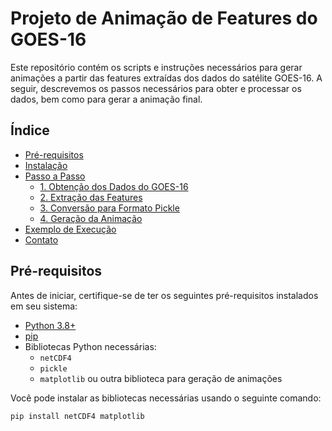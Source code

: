 # Projeto de Animação de Features do GOES-16

Este repositório contém os scripts e instruções necessários para gerar animações a partir das features extraídas dos dados do satélite GOES-16. A seguir, descrevemos os passos necessários para obter e processar os dados, bem como para gerar a animação final.

## Índice

- [Pré-requisitos](#pré-requisitos)
- [Instalação](#instalação)
- [Passo a Passo](#passo-a-passo)
  - [1. Obtenção dos Dados do GOES-16](#1-obtenção-dos-dados-do-goes-16)
  - [2. Extração das Features](#2-extração-das-features)
  - [3. Conversão para Formato Pickle](#3-conversão-para-formato-pickle)
  - [4. Geração da Animação](#4-geração-da-animação)
- [Exemplo de Execução](#exemplo-de-execução)
- [Contato](#contato)

## Pré-requisitos

Antes de iniciar, certifique-se de ter os seguintes pré-requisitos instalados em seu sistema:

- [Python 3.8+](https://www.python.org/downloads/)
- [pip](https://pip.pypa.io/en/stable/installation/)
- Bibliotecas Python necessárias:
  - `netCDF4`
  - `pickle`
  - `matplotlib` ou outra biblioteca para geração de animações

Você pode instalar as bibliotecas necessárias usando o seguinte comando:

```bash
pip install netCDF4 matplotlib
